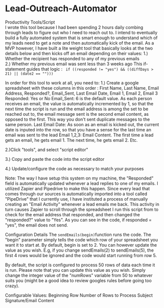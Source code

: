 # Lead-Outreach-Automator<br>
Productivity Tools/Script <br>
I wrote this tool because I had been spending 2 hours daily combing through leads to figure out who I need to reach out to.
I intend to eventually build a fully automated system that is smart enough to understand which of my leads need to get a note and then automatically kick of the email.
As a MVP however, I have built a lite weight tool that basically looks at the two details below and then kicks off an email depending on their values:
1.) Whether the recipient has responded to any of my previous emails<br>
2.) Whether my previous email was sent less than 3 weeks ago
This if-statement guides that logic : ``` if ((responded != "yes") && ((diffDays > 21) || (date2 == "")))```

In order for this tool to work at all, you need to:
1.) Create a google spreadsheet with these columns in this order : First Name,	Last Name,	Email Address,	Responded?,	Email_Sent,	Last Email Date,	Email 1,	Email 2,	Email 3
Responded: Yes or No
Email_Sent: 6 is the default value. As each person receives an email, the value is automatically incremented by 1, so that the next time the script is run and the email address
is among the set to be reached out to, the email message sent is the second email content, as opposed to the first. This way you don't sent duplicate messages to the same person.
Last Email Date: As soon as an email is kicked out, the current date is inputed into the row, so that you have a sense for the last time an email was sent to the lead
Email 1,2,3: Email Content. The first time a lead gets an email, he gets email 1. The next time, he gets email 2. Etc.<br>

2.)Click "tools", and select "script editor"<br>

3.) Copy and paste the code into the script editor<br>

4.) Update/configure the code as necessary to match your purposes<br>

Note: The way I have setup this system on my machine, the "Responded" field is automatically updated whenever a lead replies to one of my emails.
I utilized Zapier and Pipedrive to make this happen. Since every lead that comes through our sources is automatically imported into a tool called
"PipeDrive" that I currently use, I have instituted a process of manually creating an "Email Activity" whenever a lead emails me back.
This activity in turn causes Zapier to scroll through the spreadsheet I run this script from to check for the email address that responded, and then
changed the "responded?" value to "Yes". As you can see in the code, if responded = "yes", the email does not send.


Configuration Details
The ```sendEmails(begin)```function runs the code. The "begin" parameter simply tells the code which row of your spreadsheet you want it to start at.
By default, begin is set to 2. You can however update the value as you wish. E.g, if you change sendEmails(2) to sendEmails(5), the first 4 rows would be ignored
and the code would start running from row 5.

By default, the script is configured to process 50 rows of data each time it is run. Please note that you can update this value as you wish.
Simply change the integer value of the "numRows" variable from 50 to whatever suits you (might be a good idea to review googles rules before going too crazy).

Configurable Values:
Beginning Row
Number of Rows to Process
Subject
Signature/Email Content

